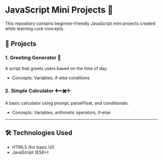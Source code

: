 # JavaScript Mini Projects 🚀

This repository contains beginner-friendly JavaScript mini projects created while learning core concepts.

## 📁 Projects

### 1. Greeting Generator 🎉
A script that greets users based on the time of day.
- Concepts: Variables, if-else conditions

### 2. Simple Calculator ➕➖✖️➗
A basic calculator using prompt, parseFloat, and conditionals.
- Concepts: Variables, arithmetic operators, if-else

---

## 🛠️ Technologies Used
- HTML5 (for basic UI)
- JavaScript (ES6+)
